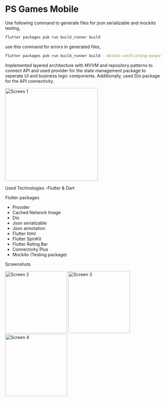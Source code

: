 # PS Games Mobile

Use following command to generate files for json serializable and mockito testing,

```sh
flutter packages pub run build_runner build
```


use this command for errors in generated files,

```sh
flutter packages pub run build_runner build --delete-conflicting-outputs
```


Implemented layered architecture with MVVM and repository patterns to connect API and used provider for the state management package to seperate UI and business logic components. Additionally, used Dio package for the API connectivity. 

<img src="https://drive.google.com/uc?export=view&id=1WFBxDm_jy-uUTXuJa0Rt48_nPoRQ-Cqk" style="width: 300px; max-width: 100%; height: auto" title="Screen 1" />

Used Technologies
-Flutter & Dart

Flutter packages
- Provider
- Cached Network Image
- Dio
- Json serializable
- Json annotation
- Flutter html
- Flutter SpinKit
- Flutter Rating Bar
- Connectivity Plus
- Mockito (Testing package)

Screenshots 

<img src="https://drive.google.com/uc?export=view&id=1W8ZUmIqsZlZq2N50cN06Wmlp3iVHvLKA" style="width: 200px; max-width: 100%; height: auto" title="Screen 2" />

<img src="https://drive.google.com/uc?export=view&id=1W7He7s-hZ3UNPTpZuhKJkj-39y6EGX67" style="width: 200px; max-width: 100%; height: auto" title="Screen 3" />

<img src="https://drive.google.com/uc?export=view&id=1WCs4Q67seQDBdFTgvA4TL_crtgX7wzRZ" style="width: 200px; max-width: 100%; height: auto" title="Screen 4" />
